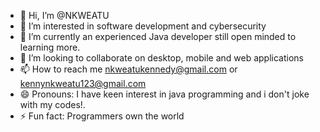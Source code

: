 - 👋 Hi, I’m @NKWEATU
- 👀 I’m interested in software development and cybersecurity
- 🌱 I’m currently an experienced Java developer still open minded to learning more.
- 💞️ I’m looking to collaborate on desktop, mobile and web applications
- 📫 How to reach me nkweatukennedy@gmail.com or kennynkweatu123@gmail.com
- 😄 Pronouns: I have keen interest in java programming and i don't joke with my codes!.
- ⚡ Fun fact: Programmers own the world

<!---
NKWEATU/NKWEATU is a ✨ special ✨ repository because its `contains clear codes on java projects` (this file) appears on your GitHub profile.
You can click the Preview link to take a look at your changes.
--->
